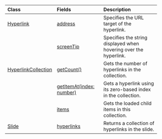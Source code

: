 | Class | Fields | Description |
|:---|:---|:---|
|[Hyperlink](/javascript/api/powerpoint/powerpoint.hyperlink)|[address](/javascript/api/powerpoint/powerpoint.hyperlink#powerpoint-powerpoint-hyperlink-address-member)|Specifies the URL target of the hyperlink.|
||[screenTip](/javascript/api/powerpoint/powerpoint.hyperlink#powerpoint-powerpoint-hyperlink-screentip-member)|Specifies the string displayed when hovering over the hyperlink.|
|[HyperlinkCollection](/javascript/api/powerpoint/powerpoint.hyperlinkcollection)|[getCount()](/javascript/api/powerpoint/powerpoint.hyperlinkcollection#powerpoint-powerpoint-hyperlinkcollection-getcount-member(1))|Gets the number of hyperlinks in the collection.|
||[getItemAt(index: number)](/javascript/api/powerpoint/powerpoint.hyperlinkcollection#powerpoint-powerpoint-hyperlinkcollection-getitemat-member(1))|Gets a hyperlink using its zero-based index in the collection.|
||[items](/javascript/api/powerpoint/powerpoint.hyperlinkcollection#powerpoint-powerpoint-hyperlinkcollection-items-member)|Gets the loaded child items in this collection.|
|[Slide](/javascript/api/powerpoint/powerpoint.slide)|[hyperlinks](/javascript/api/powerpoint/powerpoint.slide#powerpoint-powerpoint-slide-hyperlinks-member)|Returns a collection of hyperlinks in the slide.|
